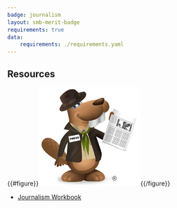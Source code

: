 ```yaml
---
badge: journalism
layout: smb-merit-badge
requirements: true
data:
    requirements: ./requirements.yaml
---
```


## Resources

{{#figure}}<img src="journalism-bucky.jpg" class="W(100%)" />{{/figure}}
* [Journalism Workbook](journalism-workbook.pdf)
